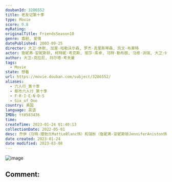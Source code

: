 ```yaml
---
doubanId: 3286552
title: 老友记第十季
type: Movie
score: 9.8
myRating: 
originalTitle: FriendsSeason10
genre: 喜剧, 爱情
datePublished: 2003-09-25
director: 大卫·休默, 加里·哈勒沃尔森, 罗杰·克里斯琴森, 凯文·布莱特
actor: 詹妮弗·安妮斯顿, 柯特妮·考克斯, 丽莎·库卓, 马特·勒布朗, 马修·派瑞, 大卫·休默, 琼·盖博, 格里高利·伊齐恩, undefined, undefined, 格里格瑞·贾巴拉, 丹尼尔·瓦斯诺娃, 吉姆·奥希尔, 路易斯·安东尼奥·拉莫斯, 克里斯蒂娜·皮克勒斯, 格雷戈·金尼尔, 马特·温斯顿, 希拉·安布罗西诺, 丹尼·德维托, 莱斯利·查尔森, 唐尼·奥斯蒙, undefined, undefined, 爱德华多·詹姆斯·盖奇, undefined, 贾森·克拉维茨, 吉姆·拉什, 约翰·鲁宾斯坦, 克雷格·罗宾森, 斯蒂夫·爱尔兰, 史蒂文·艾克霍尔德特, 布伦特·斯皮内, 罗恩·雷布曼, 克瑞丝汀·罗丝, undefined, 玛丽·卡斯特罗, 艾伦·旁派, 玛姬·惠勒, 克里斯蒂娜·艾伯盖特, 安妮·帕里西, 詹妮佛·库里奇, 艾丽斯·巴尔, 保罗·路德, 达科塔·范宁, 埃利奥特·古尔德, 安娜·法瑞丝, 迈克·哈格蒂, 简·林奇, undefined, undefined, 爱丽森·阿什莉·阿姆, undefined, 吉姆·麦司奇门, 爱莎·泰勒, 达里尔·沙巴拉, 吉奥瓦尼·瑞比西, 诺尔·谢尔顿, 卡莉·谢尔顿, 詹姆斯·迈克尔·泰勒, 玛丽亚·皮提罗, 罗明, 安妮·达德克
author: 大卫·克拉尼, 玛尔塔·考夫曼
tags:
  - Movie
state: 想看
url: https://movie.douban.com/subject/3286552/
aliases:
  - 六人行_第十季
  - 都市六人行_第十季
  - F·R·I·E·N·D·S
  - Six_of_One
country: 美国
language: 英语
IMDb: tt0583436
time: 
createTime: 2023-01-24 01:40:13
collectionDate: 2022-05-01
desc: 乔伊（马特·理勃兰MattLeBlanc饰）和瑞秋（詹妮弗·安妮斯顿JenniferAniston饰）的恋情维持不久就发现彼此不适应身体上的交往，决定只做朋友。迈克克服自身障碍的迈克终于向...
date created: 2023-01-24
date modified: 2023-03-08
---
```


![image](p2187822907.jpg)

Comment:
---
